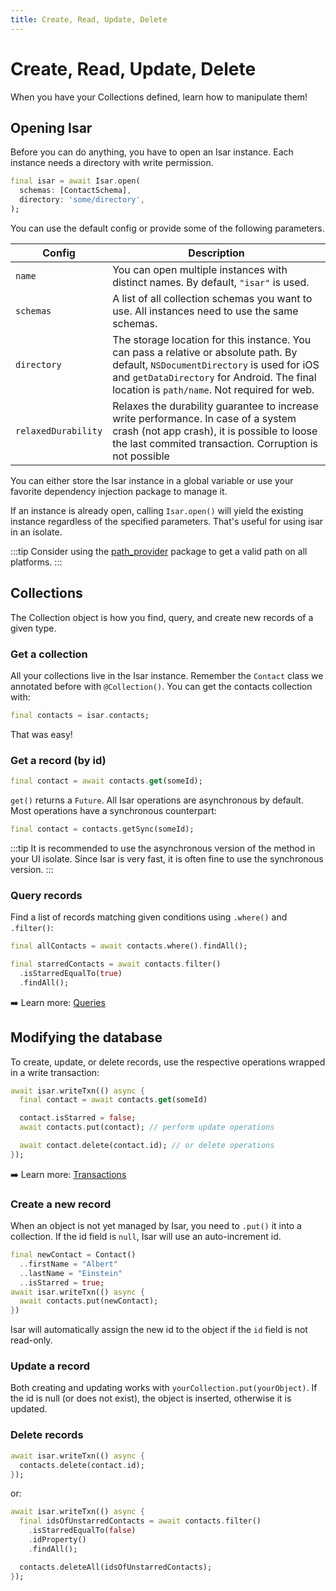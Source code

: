 ```yaml
---
title: Create, Read, Update, Delete
---
```


# Create, Read, Update, Delete

When you have your Collections defined, learn how to manipulate them!

## Opening Isar

Before you can do anything, you have to open an Isar instance. Each instance needs a directory with write permission.

```dart
final isar = await Isar.open(
  schemas: [ContactSchema],
  directory: 'some/directory',
);
```

You can use the default config or provide some of the following parameters.

| Config              | Description                                                                                                                                                                                                                      |
| ------------------- | -------------------------------------------------------------------------------------------------------------------------------------------------------------------------------------------------------------------------------- |
| `name`              | You can open multiple instances with distinct names. By default, `"isar"` is used.                                                                                                                                               |
| `schemas`           | A list of all collection schemas you want to use. All instances need to use the same schemas.                                                                                                                                    |
| `directory`         | The storage location for this instance. You can pass a relative or absolute path. By default, `NSDocumentDirectory` is used for iOS and `getDataDirectory` for Android. The final location is `path/name`. Not required for web. |
| `relaxedDurability` | Relaxes the durability guarantee to increase write performance. In case of a system crash (not app crash), it is possible to loose the last commited transaction. Corruption is not possible                                     |

You can either store the Isar instance in a global variable or use your favorite dependency injection package to manage it.

If an instance is already open, calling `Isar.open()` will yield the existing instance regardless of the specified parameters. That's useful for using isar in an isolate.

:::tip
Consider using the [path_provider](https://pub.dev/packages/path_provider) package to get a valid path on all platforms.
:::

## Collections

The Collection object is how you find, query, and create new records of a given type.

### Get a collection

All your collections live in the Isar instance. Remember the `Contact` class we annotated before with `@Collection()`. You can get the contacts collection with:

```dart
final contacts = isar.contacts;
```

That was easy!

### Get a record (by id)

```dart
final contact = await contacts.get(someId);
```

`get()` returns a `Future`. All Isar operations are asynchronous by default. Most operations have a synchronous counterpart:

```dart
final contact = contacts.getSync(someId);
```

:::tip
It is recommended to use the asynchronous version of the method in your UI isolate. Since Isar is very fast, it is often fine to use the synchronous version.
:::

### Query records

Find a list of records matching given conditions using `.where()` and `.filter()`:

```dart
final allContacts = await contacts.where().findAll();

final starredContacts = await contacts.filter()
  .isStarredEqualTo(true)
  .findAll();
```

➡️ Learn more: [Queries](queries)

## Modifying the database

To create, update, or delete records, use the respective operations wrapped in a write transaction:

```dart
await isar.writeTxn(() async {
  final contact = await contacts.get(someId)

  contact.isStarred = false;
  await contacts.put(contact); // perform update operations

  await contact.delete(contact.id); // or delete operations
});
```

➡️ Learn more: [Transactions](transactions)

### Create a new record

When an object is not yet managed by Isar, you need to `.put()` it into a collection. If the id field is `null`, Isar will use an auto-increment id.

```dart
final newContact = Contact()
  ..firstName = "Albert"
  ..lastName = "Einstein"
  ..isStarred = true;
await isar.writeTxn(() async {
  await contacts.put(newContact);
})
```

Isar will automatically assign the new id to the object if the `id` field is not read-only.

### Update a record

Both creating and updating works with `yourCollection.put(yourObject)`. If the id is null (or does not exist), the object is inserted, otherwise it is updated.

### Delete records

```dart
await isar.writeTxn(() async {
  contacts.delete(contact.id);
});
```

or:

```dart
await isar.writeTxn(() async {
  final idsOfUnstarredContacts = await contacts.filter()
    .isStarredEqualTo(false)
    .idProperty()
    .findAll();

  contacts.deleteAll(idsOfUnstarredContacts);
});
```
